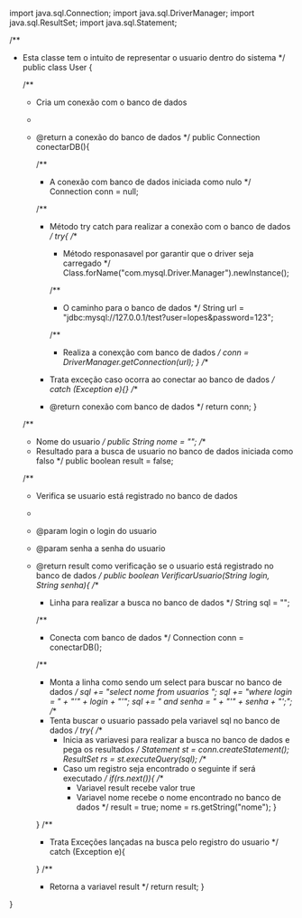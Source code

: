 import java.sql.Connection;
import java.sql.DriverManager;
import java.sql.ResultSet;
import java.sql.Statement;

/**
 * Esta classe tem o intuito de representar o usuario dentro do sistema
 */
public class User {

    /**
     * Cria um conexão com o banco de dados
     *
     * @return a conexão do banco de dados
     */
    public Connection conectarDB(){

        /**
         * A conexão com banco de dados iniciada como nulo
         */
        Connection conn = null;

        /**
         * Método try catch para realizar a conexão com o banco de dados
         */
        try{
            /**
             * Método responasavel por garantir que o driver seja carregado
             */
            Class.forName("com.mysql.Driver.Manager").newInstance();

            /**
             * O caminho para o banco de dados
             */
            String url = "jdbc:mysql://127.0.0.1/test?user=lopes&password=123";

            /**
             * Realiza a conexção com banco de dados
             */
            conn = DriverManager.getConnection(url);
        }
        /**
         * Trata exceção caso ocorra ao conectar ao banco de dados
         */
        catch (Exception e){}
        /**
         * @return conexão com banco de dados
         */
        return conn;
    }

    /**
     *  Nome do usuario
     */
    public String nome = "";
    /**
     * Resultado para a busca de usuario no banco de dados iniciada como falso
     */
    public boolean result = false;

    /**
     * Verifica se usuario está registrado no banco de dados
     *
     * @param login o login do usuario
     * @param senha a senha do usuario
     * @return result como verificação se o usuario está registrado no banco de dados
     */
    public boolean VerificarUsuario(String login, String senha){
        /**
         * Linha para realizar a busca no banco de dados
         */
        String sql = "";

        /**
         * Conecta com banco de dados
         */
        Connection conn = conectarDB();

        /**
         * Monta a linha como sendo um select para buscar no banco de dados
         */
        sql += "select nome from usuarios ";
        sql += "where login = " + "'" + login + "'";
        sql += " and senha = " + "'" + senha + "';";
        /**
         * Tenta buscar o usuario passado pela variavel sql no banco de dados
         */
        try{
            /**
             * Inicia as variavesi para realizar a busca no banco de dados e pega os resultados
             */
            Statement st = conn.createStatement();
            ResultSet rs = st.executeQuery(sql);
            /**
             * Caso um registro seja encontrado o seguinte if será executado
             */
            if(rs.next()){
                /**
                 * Variavel result recebe valor true
                 * Variavel nome recebe o nome encontrado no banco de dados
                 */
                result  = true;
                nome = rs.getString("nome");
            }

        }
        /**
         * Trata Exceções lançadas na busca pelo registro do usuario
         */
        catch (Exception e){

        }
        /**
         * Retorna a variavel result
         */
        return  result;
    }

}
